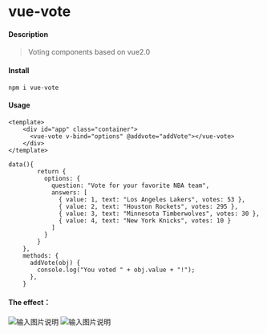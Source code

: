 # vue-vote

#### Description
> Voting components based on vue2.0

#### Install
```
npm i vue-vote
```
#### Usage
```
<template>
    <div id="app" class="container">
      <vue-vote v-bind="options" @addvote="addVote"></vue-vote>
    </div>
</template>

data(){
        return {
          options: {
            question: "Vote for your favorite NBA team",
            answers: [
              { value: 1, text: "Los Angeles Lakers", votes: 53 },
              { value: 2, text: "Houston Rockets", votes: 295 },
              { value: 3, text: "Minnesota Timberwolves", votes: 30 },
              { value: 4, text: "New York Knicks", votes: 10 }
            ]
          }
        }
    },
    methods: {
      addVote(obj) {
        console.log("You voted " + obj.value + "!");
      },
    }
```

#### The effect：
![输入图片说明](https://images.gitee.com/uploads/images/2021/0930/153206_89fd8af9_1003280.png "屏幕截图.png")
![输入图片说明](https://images.gitee.com/uploads/images/2021/0930/153216_32990900_1003280.png "屏幕截图.png")
